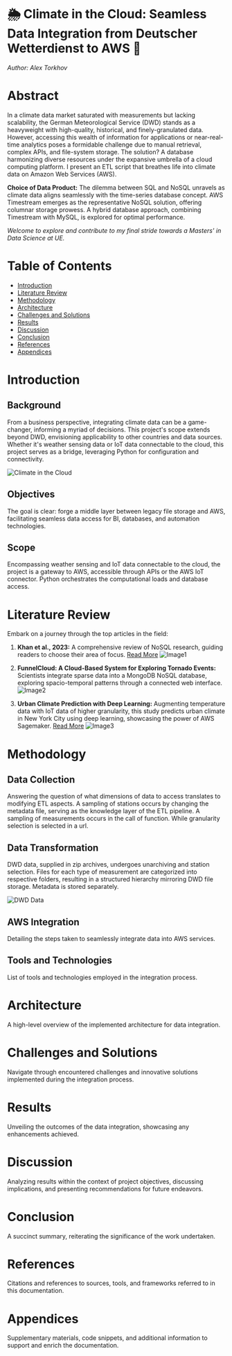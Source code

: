 
# 🌦️ **Climate in the Cloud: Seamless Data Integration from Deutscher Wetterdienst to AWS** 🚀
*Author: Alex Torkhov*


# Abstract

In a climate data market saturated with measurements but lacking scalability, the German Meteorological Service (DWD) stands as a heavyweight with high-quality, historical, and finely-granulated data. However, accessing this wealth of information for applications or near-real-time analytics poses a formidable challenge due to manual retrieval, complex APIs, and file-system storage. The solution? A database harmonizing diverse resources under the expansive umbrella of a cloud computing platform. I present an ETL script that breathes life into climate data on Amazon Web Services (AWS).

**Choice of Data Product:** The dilemma between SQL and NoSQL unravels as climate data aligns seamlessly with the time-series database concept. AWS Timestream emerges as the representative NoSQL solution, offering columnar storage prowess. A hybrid database approach, combining Timestream with MySQL, is explored for optimal performance.

*Welcome to explore and contribute to my final stride towards a Masters' in Data Science at UE.*

# Table of Contents
- [Introduction](#introduction)
- [Literature Review](#literature-review)
- [Methodology](#methodology)
- [Architecture](#architecture)
- [Challenges and Solutions](#challenges-and-solutions)
- [Results](#results)
- [Discussion](#discussion)
- [Conclusion](#conclusion)
- [References](#references)
- [Appendices](#appendices)

# Introduction

## Background
From a business perspective, integrating climate data can be a game-changer, informing a myriad of decisions. This project's scope extends beyond DWD, envisioning applicability to other countries and data sources. Whether it's weather sensing data or IoT data connectable to the cloud, this project serves as a bridge, leveraging Python for configuration and connectivity.

![Climate in the Cloud](https://github.com/Daetha/Climate_in_the_Cloud/assets/72041798/9459a021-d6fa-420d-aa50-042da6109c82)

## Objectives
The goal is clear: forge a middle layer between legacy file storage and AWS, facilitating seamless data access for BI, databases, and automation technologies.

## Scope
Encompassing weather sensing and IoT data connectable to the cloud, the project is a gateway to AWS, accessible through APIs or the AWS IoT connector. Python orchestrates the computational loads and database access.

# Literature Review
Embark on a journey through the top articles in the field:

1. **Khan et al., 2023:** A comprehensive review of NoSQL research, guiding readers to choose their area of focus.
   [Read More](https://doi.org/10.1080/17538947.2017.1279235)
   ![Image1](https://github.com/Daetha/Climate_in_the_Cloud/assets/72041798/0e339fef-b3ac-431e-a606-b2d63fe62656)

2. **FunnelCloud: A Cloud-Based System for Exploring Tornado Events:** Scientists integrate sparse data into a MongoDB NoSQL database, exploring spacio-temporal patterns through a connected web interface.
   ![Image2](https://github.com/Daetha/Climate_in_the_Cloud/assets/72041798/5bacfcf5-ebff-4ef0-bf89-c1d513476a8e)

3. **Urban Climate Prediction with Deep Learning:** Augmenting temperature data with IoT data of higher granularity, this study predicts urban climate in New York City using deep learning, showcasing the power of AWS Sagemaker.
   [Read More](https://doi.org/10.1080/17538947.2017.1279235)
   ![Image3](https://github.com/Daetha/Climate_in_the_Cloud/assets/72041798/d21aadb2-2a65-44a9-ba44-1155b5f6cad7)

# Methodology

## Data Collection
Answering the question of what dimensions of data to access translates to modifying ETL aspects. A sampling of stations occurs by changing the metadata file, serving as the knowledge layer of the ETL pipeline. A sampling of measurements occurs in the call of function. While granularity selection is selected in a url. 

## Data Transformation
DWD data, supplied in zip archives, undergoes unarchiving and station selection. Files for each type of measurement are categorized into respective folders, resulting in a structured hierarchy mirroring DWD file storage. Metadata is stored separately.

![DWD Data](https://opendata.dwd.de/climate_environment/CDC/observations_germany/climate/hourly/![image](https://github.com/Daetha/Climate_in_the_Cloud/assets/72041798/19e2aa77-73fc-4bb0-a04a-f8eacfc2cd0a))

## AWS Integration
Detailing the steps taken to seamlessly integrate data into AWS services.

## Tools and Technologies
List of tools and technologies employed in the integration process.

# Architecture
A high-level overview of the implemented architecture for data integration.

# Challenges and Solutions
Navigate through encountered challenges and innovative solutions implemented during the integration process.

# Results
Unveiling the outcomes of the data integration, showcasing any enhancements achieved.

# Discussion
Analyzing results within the context of project objectives, discussing implications, and presenting recommendations for future endeavors.

# Conclusion
A succinct summary, reiterating the significance of the work undertaken.

# References
Citations and references to sources, tools, and frameworks referred to in this documentation.

# Appendices
Supplementary materials, code snippets, and additional information to support and enrich the documentation.
